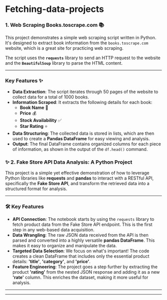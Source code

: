 # Fetching-data-projects

### 1. Web Scraping Books.toscrape.com 📚

This project demonstrates a simple web scraping script written in Python. It's designed to extract book information from the `books.toscrape.com` website, which is a great site for practicing web scraping.

The script uses the **`requests`** library to send an HTTP request to the website and the **`BeautifulSoup`** library to parse the HTML content.

---

### Key Features ✨

* **Data Extraction**: The script iterates through 50 pages of the website to collect data for a total of 1000 books.
* **Information Scraped**: It extracts the following details for each book:
    * **Book Name** 📖
    * **Price** 💰
    * **Stock Availability** ✅
    * **Star Rating** ⭐
* **Data Structuring**: The collected data is stored in lists, which are then used to create a **Pandas DataFrame** for easy viewing and analysis.
* **Output**: The final DataFrame contains organized columns for each piece of information, as shown in the output of the `df.head()` command.

### ✨ 2. Fake Store API Data Analysis: A Python Project

This project is a simple yet effective demonstration of how to leverage Python libraries like **requests** and **pandas** to interact with a RESTful API, specifically the **Fake Store API**, and transform the retrieved data into a structured format for analysis.

-----

### 🛠️ Key Features

  * **API Connection**: The notebook starts by using the `requests` library to fetch product data from the Fake Store API endpoint. This is the first step in any web-based data acquisition.
  * **Data Wrangling**: The raw JSON data received from the API is then parsed and converted into a highly versatile **pandas DataFrame**. This makes it easy to organize and manipulate the data.
  * **Targeted Data Selection**: We focus on what's important\! The code creates a clean DataFrame that includes only the essential product details: **'title'**, **'category'**, and **'price'**.
  * **Feature Engineering**: The project goes a step further by extracting the product **'rating'** from the nested JSON response and adding it as a new **'rate'** column. This enriches the dataset, making it more useful for analysis.

-----



-----
